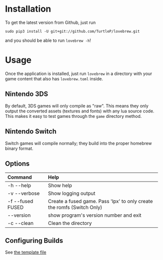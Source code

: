 # Installation
To get the latest version from Github, just run
```
sudo pip3 install -U git+git://github.com/TurtleP/lovebrew.git
```
and you should be able to run `lovebrew -h`!
# Usage

Once the application is installed, just run `lovebrew` in a directory with your game content that also has `lovebrew.toml` inside.

## Nintendo 3DS
By default, 3DS games will only compile as "raw". This means they only output the converted assets (textures and fonts) with any lua source code. This makes it easy to test games through the `game` directory method.

## Nintendo Switch
Switch games will compile normally; they build into the proper homebrew binary format.

## Options
| Command | Help |
|:--------|:-----|
| -h --help | Show help | 
| -v --verbose | Show logging output |
| -f --fused FUSED | Create a fused game. Pass 'lpx' to only create the romfs (Switch Only) | 
| --version | show program's version number and exit |
| -c --clean | Clean the directory |

## Configuring Builds
See [the template file](lovebrew.toml)
